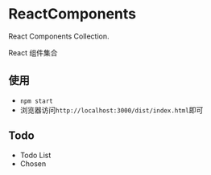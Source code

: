 # ReactComponents

React Components Collection.

React 组件集合

## 使用
* `npm start`
* 浏览器访问`http://localhost:3000/dist/index.html`即可

## Todo

* Todo List
* Chosen
